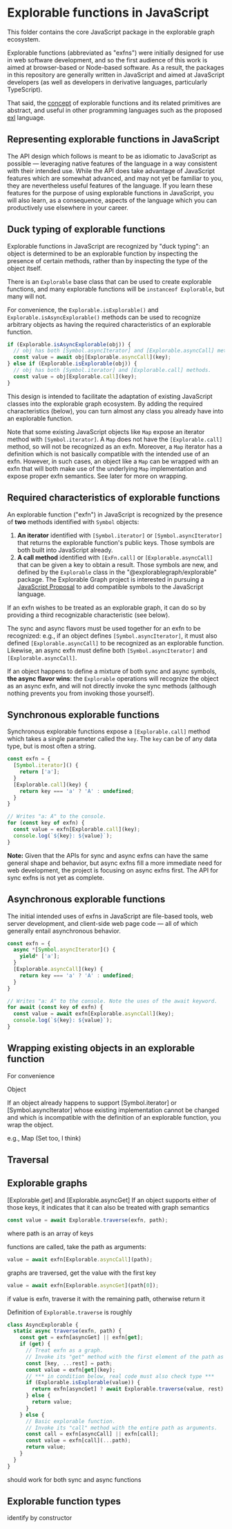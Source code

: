 # Explorable functions in JavaScript

This folder contains the core JavaScript package in the explorable graph ecosystem.

Explorable functions (abbreviated as "exfns") were initially designed for use in web software development, and so the first audience of this work is aimed at browser-based or Node-based software. As a result, the packages in this repository are generally written in JavaScript and aimed at JavaScript developers (as well as developers in derivative languages, particularly TypeScript).

That said, the [concept](../Concepts/ReadMe.md) of explorable functions and its related primitives are abstract, and useful in other programming languages such as the proposed [exl](../exl/ReadMe.md) language.

## Representing explorable functions in JavaScript

The API design which follows is meant to be as idiomatic to JavaScript as possible — leveraging native features of the language in a way consistent with their intended use. While the API does take advantage of JavaScript features which are somewhat advanced, and may not yet be familiar to you, they are nevertheless useful features of the language. If you learn these features for the purpose of using explorable functions in JavaScript, you will also learn, as a consequence, aspects of the language which you can productively use elsewhere in your career.

## Duck typing of explorable functions

Explorable functions in JavaScript are recognized by "duck typing": an object is determined to be an explorable function by inspecting the presence of certain methods, rather than by inspecting the type of the object itself.

There is an `Explorable` base class that can be used to create explorable functions, and many explorable functions will be `instanceof Explorable`, but many will not.

For convenience, the `Explorable.isExplorable()` and `Explorable.isAsyncExplorable()` methods can be used to recognize arbitrary objects as having the required characteristics of an explorable function.

```js
if (Explorable.isAsyncExplorable(obj)) {
  // obj has both [Symbol.asyncIterator] and [Explorable.asyncCall] methods.
  const value = await obj[Explorable.asyncCall](key);
} else if (Explorable.isExplorable(obj)) {
  // obj has both [Symbol.iterator] and [Explorable.call] methods.
  const value = obj[Explorable.call](key);
}
```

This design is intended to facilitate the adaptation of existing JavaScript classes into the explorable graph ecosystem. By adding the required characteristics (below), you can turn almost any class you already have into an explorable function.

Note that some existing JavaScript objects like `Map` expose an iterator method with `[Symbol.iterator]`. A `Map` does not have the `[Explorable.call]` method, so will not be recognized as an exfn. Moreover, a `Map` iterator has a definition which is not basically compatible with the intended use of an exfn. However, in such cases, an object like a `Map` can be wrapped with an exfn that will both make use of the underlying `Map` implementation and expose proper exfn semantics. See later for more on wrapping.

## Required characteristics of explorable functions

An explorable function ("exfn") in JavaScript is recognized by the presence of **two** methods identified with `Symbol` objects:

1. **An iterator** identified with `[Symbol.iterator]` or `[Symbol.asyncIterator]` that returns the explorable function's public keys. Those symbols are both built into JavaScript already.
2. **A call method** identified with `[ExFn.call]` or `[Explorable.asyncCall]` that can be given a key to obtain a result. Those symbols are new, and defined by the `Explorable` class in the "@explorablegraph/explorable" package. The Explorable Graph project is interested in pursuing a [JavaScript Proposal](./JavaScript%20Proposal.md) to add compatible symbols to the JavaScript language.

If an exfn wishes to be treated as an explorable graph, it can do so by providing a third recognizable characteristic (see below).

The sync and async flavors must be used together for an exfn to be recognized: e.g., if an object defines `[Symbol.asyncIterator]`, it must also defined `[Explorable.asyncCall]` to be recognized as an explorable function. Likewise, an async exfn must define both `[Symbol.asyncIterator]` and `[Explorable.asyncCall]`.

If an object happens to define a mixture of both sync and async symbols, **the async flavor wins**: the `Explorable` operations will recognize the object as an async exfn, and will not directly invoke the sync methods (although nothing prevents you from invoking those yourself).

## Synchronous explorable functions

Synchronous explorable functions expose a `[Explorable.call]` method which takes a single parameter called the `key`. The `key` can be of any data type, but is most often a string.

```js
const exfn = {
  [Symbol.iterator]() {
    return ['a'];
  }
  [Explorable.call](key) {
    return key === 'a' ? 'A' : undefined;
  }
}

// Writes "a: A" to the console.
for (const key of exfn) {
  const value = exfn[Explorable.call](key);
  console.log(`${key}: ${value}`);
}
```

**Note:** Given that the APIs for sync and async exfns can have the same general shape and behavior, but async exfns fill a more immediate need for web development, the project is focusing on async exfns first. The API for sync exfns is not yet as complete.

## Asynchronous explorable functions

The initial intended uses of exfns in JavaScript are file-based tools, web server development, and client-side web page code — all of which generally entail asynchronous behavior.

```js
const exfn = {
  async *[Symbol.asyncIterator]() {
    yield* ['a'];
  }
  [Explorable.asyncCall](key) {
    return key === 'a' ? 'A' : undefined;
  }
}

// Writes "a: A" to the console. Note the uses of the await keyword.
for await (const key of exfn) {
  const value = await exfn[Explorable.asyncCall](key);
  console.log(`${key}: ${value}`);
}
```

## Wrapping existing objects in an explorable function

For convenience

Object

If an object already happens to support [Symbol.iterator] or [Symbol.asyncIterator] whose existing implementation cannot be changed and which is incompatible with the definition of an explorable function, you wrap the object.

e.g., Map
(Set too, I think)

## Traversal

## Explorable graphs

[Explorable.get] and [Explorable.asyncGet]
If an object supports either of those keys, it indicates that it can also be treated with graph semantics

```js
const value = await Explorable.traverse(exfn, path);
```

where path is an array of keys

functions are called, take the path as arguments:

```js
value = await exfn[Explorable.asyncCall](path);
```

graphs are traversed, get the value with the first key

```js
value = await exfn[Explorable.asyncGet](path[0]);
```

if value is exfn, traverse it with the remaining path, otherwise return it

Definition of `Explorable.traverse` is roughly

```js
class AsyncExplorable {
  static async traverse(exfn, path) {
    const get = exfn[asyncGet] || exfn[get];
    if (get) {
      // Treat exfn as a graph.
      // Invoke its "get" method with the first element of the path as a key.
      const [key, ...rest] = path;
      const value = exfn[get](key);
      // *** in condition below, real code must also check type ***
      if (Explorable.isExplorable(value)) {
        return exfn[asyncGet] ? await Explorable.traverse(value, rest) : value;
      } else {
        return value;
      }
    } else {
      // Basic explorable function.
      // Invoke its "call" method with the entire path as arguments.
      const call = exfn[asyncCall] || exfn[call];
      const value = exfn[call](...path);
      return value;
    }
  }
}
```

should work for both sync and async functions

## Explorable function types

identify by constructor

